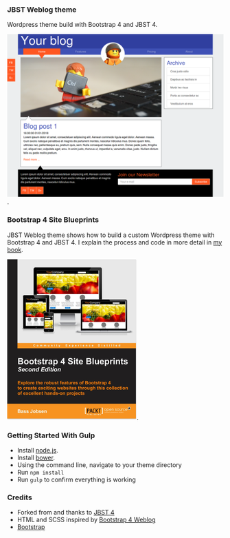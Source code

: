 ### JBST Weblog theme
Wordpress theme build with Bootstrap 4 and JBST 4.

![Screenshot of JBST Weblog theme](screenshot.png).

### Bootstrap 4 Site Blueprints
JBST Weblog theme shows how to build a custom Wordpress theme with Bootstrap 4 and JBST 4. I explain the process and code in more detail in [my 
book](https://www.packtpub.com/web-development/bootstrap-4-site-blueprints-second-edition).

![Bootstrap 4 Site Blueprints](book.png).


### Getting Started With Gulp
- Install [node.js](https://nodejs.org).
- Install [bower](http://bower.io).
- Using the command line, navigate to your theme directory
- Run `npm install`
- Run `gulp` to confirm everything is working

### Credits
- Forked from and thanks to [JBST 4](https://github.com/bassjobsen/jbst-4-sass)
- HTML and SCSS inspired by [Bootstrap 4 Weblog](https://github.com/bassjobsen/bootstrap-weblog)
- [Bootstrap](http://getbootstrap.com/)
